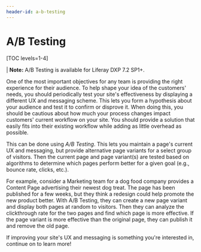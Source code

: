 ```yaml
---
header-id: a-b-testing
---
```


# A/B Testing

[TOC levels=1-4]

| **Note:** A/B Testing is available for Liferay DXP 7.2 SP1+.

One of the most important objectives for any team is providing the right
experience for their audience. To help shape your idea of the customers' needs,
you should periodically test your site's effectiveness by displaying a different
UX and messaging scheme. This lets you form a hypothesis about your audience and
test it to confirm or disprove it. When doing this, you should be cautious about
how much your process changes impact customers' current workflow on your site.
You should provide a solution that easily fits into their existing workflow
while adding as little overhead as possible.

This can be done using *A/B Testing*. This lets you maintain a page's current UX
and messaging, but provide alternative page variants for a select group of
visitors. Then the current page and page variant(s) are tested based on
algorithms to determine which pages perform better for a given goal (e.g.,
bounce rate, clicks, etc.).

For example, consider a Marketing team for a dog food company provides a Content
Page advertising their newest dog treat. The page has been published for a few
weeks, but they think a redesign could help promote the new product better. With
A/B Testing, they can create a new page variant and display both pages at random
to visitors. Then they can analyze the clickthrough rate for the two pages and
find which page is more effective. If the page variant is more effective than
the original page, they can publish it and remove the old page.

If improving your site's UX and messaging is something you're interested in,
continue on to learn more!
